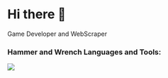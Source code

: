 <div>
  <h1>Hi there 👋</h1>
  <p>Game Developer and WebScraper </p>
</div>

<h3>Hammer and Wrench   Languages and Tools:</h3>
<img src=https://skillicons.dev/icons?i=unity,cs,blender,py,figma,html,css  />
